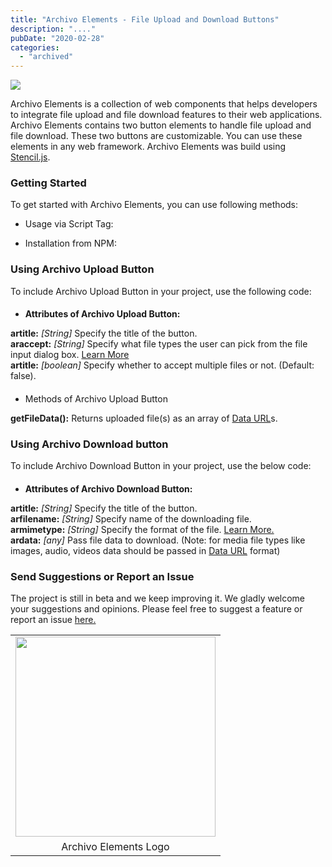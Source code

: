```yaml
---
title: "Archivo Elements - File Upload and Download Buttons"
description: "...."
pubDate: "2020-02-28"
categories: 
  - "archived"
---
```


[![](/images/archivo-upload-and-download-buttons.jpg)](https://1.bp.blogspot.com/-e6AqCss_s94/XllS7aWs7FI/AAAAAAAAKhs/UPdEX1aOfgcbAlp04U0J-I_yF_BTR4JaQCLcBGAsYHQ/s1600/archivo-upload-and-download-buttons.jpg)

Archivo Elements is a collection of web components that helps developers to integrate file upload and file download features to their web applications. Archivo Elements contains two button elements to handle file upload and file download. These two buttons are customizable. You can use these elements in any web framework. Archivo Elements was build using [Stencil.js](https://stenciljs.com/).  
  

### Getting Started

To get started with Archivo Elements, you can use following methods:

  

- Usage via Script Tag:

  

  

- Installation from NPM:

  

  

### Using Archivo Upload Button

To include Archivo Upload Button in your project, use the following code:

  

  

  

#### 

- **Attributes of Archivo Upload Button:**

**artitle:** _\[String\]_ Specify the title of the button.  
**araccept:** _\[String\]_ Specify what file types the user can pick from the file input dialog box. [Learn More](https://www.w3schools.com/tags/att_input_accept.asp)  
**artitle:** _\[boolean\]_ Specify whether to accept multiple files or not. (Default: false).  
  

#### 

- Methods of Archivo Upload Button

**getFileData():** Returns uploaded file(s) as an array of [Data URL](https://developer.mozilla.org/en-US/docs/Web/HTTP/Basics_of_HTTP/Data_URIs)s.  
  

### Using Archivo Download button

To include Archivo Download Button in your project, use the below code:

  

  

  

#### 

- **Attributes of Archivo Download Button:**

**artitle:** _\[String\]_ Specify the title of the button.  
**arfilename:** _\[String\]_ Specify name of the downloading file.  
**armimetype:** _\[String\]_ Specify the format of the file. [Learn More.](https://developer.mozilla.org/en-US/docs/Web/HTTP/Basics_of_HTTP/MIME_types)  
**ardata:** _\[any\]_ Pass file data to download. (Note: for media file types like images, audio, videos data should be passed in [Data URL](https://developer.mozilla.org/en-US/docs/Web/HTTP/Basics_of_HTTP/Data_URIs) format)  
  

### Send Suggestions or Report an Issue

The project is still in beta and we keep improving it. We gladly welcome your suggestions and opinions. Please feel free to suggest a feature or report an issue [here.](https://github.com/Buddhilive/archivo-elements/issues)

  

<table align="center" cellpadding="0" cellspacing="0" style="margin-left: auto; margin-right: auto; text-align: center;"><tbody><tr><td style="text-align: center;"><a href="https://1.bp.blogspot.com/-dRVCbfCW5S0/XlldFlTrZyI/AAAAAAAAKh4/JyqQ_j7rAq04219RtWRep0g5YBcyWMY0gCLcBGAsYHQ/s1600/archivo-logo.png" style="margin-left: auto; margin-right: auto;"><img border="0" data-original-height="800" data-original-width="800" height="320" src="images/archivo-logo.png" width="320"></a></td></tr><tr><td style="text-align: center;">Archivo Elements Logo</td></tr></tbody></table>
